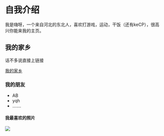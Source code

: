 <!DOCTYPE html>
<html lang="zh-cn">
  <head>
    <meta charset="utf-8"/>
    <title>我的主页</title>
  </head>
  <body>
  <h1>自我介绍</h1>
  <p>我是嗨呀，一个来自河北的东北人，喜欢打游戏，运动，干饭（还有keCP），很高兴你能来我的主页。</p>
  <h2>我的家乡</h2>
  <p>话不多说直接上链接</p>
  <a href="https://baike.baidu.com/item/%E7%87%95%E9%83%8A%E9%95%87/10657025">我的家乡</a>
  <h3>我的朋友</h3>
  <ul>
     <li>AB
     <li>yqh
     <li>.......
  </ul>
  <h4>我最喜欢的照片</h4>
  <img src="神里.jpg">
  </body>
</html>
